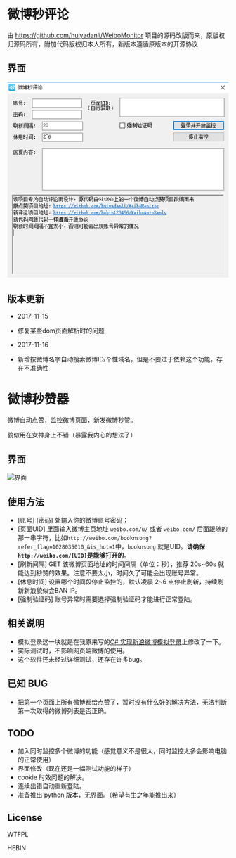 # 微博秒评论
由 https://github.com/huiyadanli/WeiboMonitor 项目的源码改版而来，原版权归源码所有，附加代码版权归本人所有，新版本遵循原版本的开源协议

## 界面
![界面](https://raw.githubusercontent.com/hebin123456/WeiboAutoReply/master/image/screenshot1.png)

## 版本更新
* 2017-11-15
* 修复某些dom页面解析时的问题

* 2017-11-16
* 新增按微博名字自动搜索微博ID/个性域名，但是不要过于依赖这个功能，存在不准确性

# 微博秒赞器
微博自动点赞，监控微博页面，新发微博秒赞。

貌似用在女神身上不错（暴露我内心的想法了）

## 界面
![界面](https://raw.githubusercontent.com/huiyadanli/WeiboMonitor/master/image/screenshot0.png)

## 使用方法
* [账号] [密码] 处输入你的微博账号密码；
* [页面UID] 里面输入微博主页地址 `weibo.com/u/` 或者 `weibo.com/` 后面跟随的那一串字符，比如`http://weibo.com/booknsong?refer_flag=1028035010_&is_hot=1`中，`booknsong` 就是UID。**请确保`http://weibo.com/[UID]`是能够打开的**。
* [刷新间隔] GET 该微博页面地址的时间间隔（单位：秒），推荐 20s~60s 就能达到秒赞的效果。注意不要太小，时间久了可能会出现账号异常。
* [休息时间] 设置哪个时间段停止监控的，默认凌晨 2~6 点停止刷新，持续刷新新浪貌似会BAN IP。
* [强制验证码] 账号异常时需要选择强制验证码才能进行正常登陆。

## 相关说明
* 模拟登录这一块就是在我原来写的[C# 实现新浪微博模拟登录](https://github.com/huiyadanli/SinaLogin)上修改了一下。
* 实际测试时，不影响网页端微博的使用。
* 这个软件还未经过详细测试，还存在许多bug。

## 已知 BUG
* 把第一个页面上所有微博都给点赞了，暂时没有什么好的解决方法，无法判断第一次取得的微博列表是否正确。

## TODO
* 加入同时监控多个微博的功能（感觉意义不是很大，同时监控太多会影响电脑的正常使用）
* 界面修改（现在还是一幅测试功能的样子）
* cookie 时效问题的解决。
* 连续出错自动重新登陆。
* 准备推出 python 版本，无界面。（希望有生之年能推出来）

## License
WTFPL

HEBIN